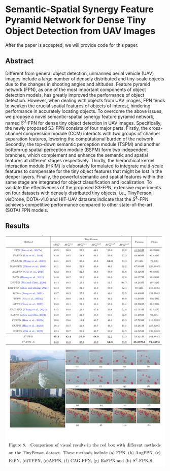 #  Semantic-Spatial Synergy Feature Pyramid Network for Dense Tiny Object Detection from UAV Images
After the paper is accepted, we will provide code for this paper.

## Abstract
Different from general object detection, unmanned aerial vehicle (UAV) images include a large number of densely distributed and tiny-scale objects due to the changes in shooting angles and altitudes. Feature pyramid network (FPN), as one of the most important components of object detection models, has greatly improved the performance of object detection. However, when dealing with objects from UAV images, FPN tends to weaken the crucial spatial features of objects of interest, hindering performance in accurately locating  objects. To overcome the above issues, we propose a novel semantic-spatial synergy feature pyramid network, named $S^3$-FPN for dense tiny object detection in UAV images. Specifically, the newly proposed S3-FPN consists of four major parts. Firstly, the cross-channel compression module (CCM) interacts with two groups of channel separation features, lowering the computational burden of the network. Secondly, the top-down semantic perception module (TSPM) and another bottom-up spatial perception module (BSPM) form two independent branches, which complement and enhance the semantic and spatial features at different stages respectively. Thirdly, the hierarchical kernel interaction module (HKIM) is elaborately formulated to integrate multi-scale features to compensate for the tiny object features that might be lost in the deeper layers. Finally, the powerful semantic and spatial features within the same stage are integrated for object classification and localization. To validate the effectiveness of the proposed S3-FPN, extensive experiments on four datasets with densely distributed tiny objects, i.e., TinyPerson, visDrone, DOTA-v1.0 and HIT-UAV datasets indicate that the $S^3$-FPN achieves competitive performance compared to other state-of-the-art (SOTA) FPN models.

## Results
![image](https://github.com/D-ace11/S3-FPN/blob/main/figure1.jpg)
![image](https://github.com/D-ace11/S3-FPN/blob/main/figure2.jpg)
